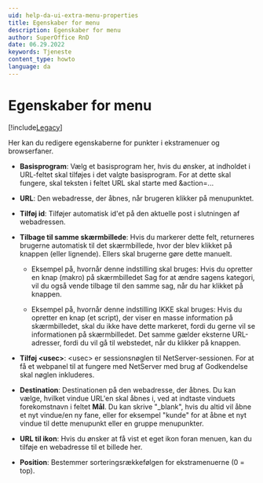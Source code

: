 ```yaml
---
uid: help-da-ui-extra-menu-properties
title: Egenskaber for menu
description: Egenskaber for menu
author: SuperOffice RnD
date: 06.29.2022
keywords: Tjeneste
content_type: howto
language: da
---
```


# Egenskaber for menu

[!include[Legacy](../includes/legacy-extra-menus.md)]

Her kan du redigere egenskaberne for punkter i ekstramenuer og browserfaner.

* **Basisprogram**: Vælg et basisprogram her, hvis du ønsker, at indholdet i URL-feltet skal tilføjes i det valgte basisprogram. For at dette skal fungere, skal teksten i feltet URL skal starte med &action=...

* **URL**: Den webadresse, der åbnes, når brugeren klikker på menupunktet.

* **Tilføj id**: Tilføjer automatisk id'et på den aktuelle post i slutningen af webadressen.

* **Tilbage til samme skærmbillede**: Hvis du markerer dette felt, returneres brugerne automatisk til det skærmbillede, hvor der blev klikket på knappen (eller lignende). Ellers skal brugerne gøre dette manuelt.

  * Eksempel på, hvornår denne indstilling skal bruges: Hvis du opretter en knap (makro) på skærmbilledet Sag for at ændre sagens kategori, vil du også vende tilbage til den samme sag, når du har klikket på knappen.

  * Eksempel på, hvornår denne indstilling IKKE skal bruges: Hvis du opretter en knap (et script), der viser en masse information på skærmbilledet, skal du ikke have dette markeret, fordi du gerne vil se informationen på skærmbilledet. Det samme gælder eksterne URL-adresser, fordi du vil gå til webstedet, når du klikker på knappen.

* **Tilføj &lt;usec&gt;**: &lt;usec&gt; er sessionsnøglen til NetServer-sessionen. For at få et webpanel til at fungere med NetServer med brug af Godkendelse skal nøglen inkluderes.

* **Destination**: Destinationen på den webadresse, der åbnes. Du kan vælge, hvilket vindue URL'en skal åbnes i, ved at indtaste vinduets forekomstnavn i feltet **Mål**. Du kan skrive "_blank", hvis du altid vil åbne et nyt vindue/en ny fane, eller for eksempel "kunde" for at åbne et nyt vindue til dette menupunkt eller en gruppe menupunkter.

* **URL til ikon**: Hvis du ønsker at få vist et eget ikon foran menuen, kan du tilføje en webadresse til et billede her.

* **Position**: Bestemmer sorteringsrækkefølgen for ekstramenuerne (0 = top).
